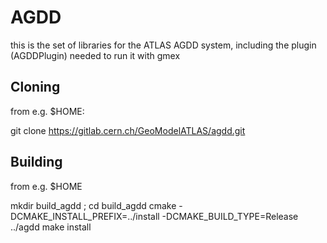 # AGDD

this is the set of libraries for the ATLAS AGDD system, including the 
plugin (AGDDPlugin) needed to run it with gmex

## Cloning 

from e.g. $HOME:

git clone https://gitlab.cern.ch/GeoModelATLAS/agdd.git

## Building

from e.g. $HOME

mkdir build_agdd ; cd build_agdd
cmake -DCMAKE_INSTALL_PREFIX=../install -DCMAKE_BUILD_TYPE=Release ../agdd
make install

